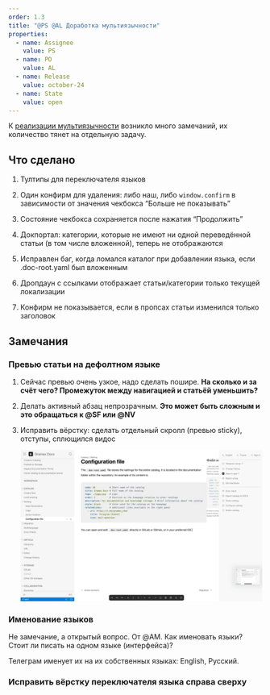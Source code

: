 ```yaml
---
order: 1.3
title: "@PS @AL Доработка мультиязычности"
properties:
  - name: Assignee
    value: PS
  - name: PO
    value: AL
  - name: Release
    value: october-24
  - name: State
    value: open
---
```


К [реализации мультиязычности](./../../released/aug-2024/lang-toggle/multilang-docs) возникло много замечаний, их количество тянет на отдельную задачу.

## Что сделано

1. Тултипы для переключателя языков

2. Один конфирм для удаления: либо наш, либо `window.confirm` в зависимости от значения чекбокса “Больше не показывать”

3. Состояние чекбокса сохраняется после нажатия “Продолжить”

4. Докпортал: категории, которые не имеют ни одной переведённой статьи (в том числе вложенной), теперь не отображаются

5. Исправлен баг, когда ломался каталог при добавлении языка, если .doc-root.yaml был вложенным

6. Дропдаун с ссылками отображает статьи/категории только текущей локализации



1. Конфирм не показывается, если в пропсах статьи изменился только заголовок

## Замечания

### Превью статьи на дефолтном языке

1. Сейчас превью очень узкое, надо сделать пошире. **На сколько и за счёт чего? Промежуток между навигацией и статьёй уменьшить?**

2. Делать активный абзац непрозрачным. **Это может быть сложным и это  обращаться к @SF или @NV**

3. Исправить вёрстку: сделать отдельный скролл (превью sticky), отступы, сплющился видос

   ![](./dorabotka-multiyazychnosti.png)

### Именование языков

Не замечание, а открытый вопрос. От @AM. Как именовать языки? Стоит ли писать на одном языке (интерфейса)?

Телеграм именует их на их собственных языках: English, Русский.

### Исправить вёрстку переключателя языка справа сверху